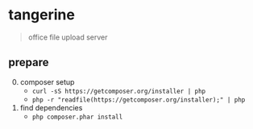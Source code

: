tangerine
=====

> office file upload server

prepare
-----
0. composer setup
    * `curl -sS https://getcomposer.org/installer | php`
    * `php -r "readfile(https://getcomposer.org/installer);" | php`
1. find dependencies
    * `php composer.phar install`
